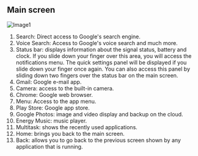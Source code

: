## Main screen

![Image1](http://static.energysistem.com/images/manuals/42800/58d8e1f177e1f.jpg)  

1. Search: Direct access to Google's search engine.
2. Voice Search: Access to Google's voice search and much more.
3. Status bar: displays information about the signal status, battery and clock. If you slide down your finger over this area, you will access the notifications menu. The quick settings panel will be displayed if you slide down your finger once again. You can also access this panel by sliding down two fingers over the status bar on the main screen.
4. Gmail: Google e-mail app.
5. Camera: access to the built-in camera.
6. Chrome: Google web browser.
7. Menu: Access to the app menu.
8. Play Store: Google app store.
9. Google Photos: image and video display and backup on the cloud.
10. Energy Music: music player.
11. Multitask: shows the recently used applications.
12. Home: brings you back to the main screen.
13. Back: allows you to go back to the previous screen shown by any application that is running.

